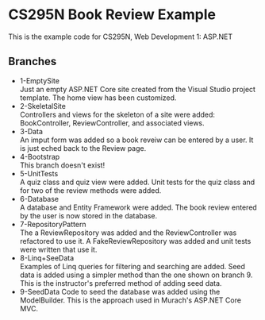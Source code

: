 # CS295N Book Review Example
This is the example code for CS295N, Web Development 1: ASP.NET

## Branches

- 1-EmptySite  
  Just an empty ASP.NET Core site created from the Visual Studio project template. The home view has been customized.
- 2-SkeletalSite  
  Controllers and views for the skeleton of a site were added: BookController, ReviewController, and associated views.
- 3-Data  
  An imput form was added so a book reveiw can be entered by a user. It is just eched back to the Review page.
- 4-Bootstrap  
  This branch doesn't exist!
- 5-UnitTests  
  A quiz class and quiz view were added. Unit tests for the quiz class and for two of the review methods were added.
- 6-Database  
  A database and Entity Framework were added. The book review entered by the user is now stored in the database.
- 7-RepositoryPattern  
  The a ReviewRepository was added and the ReviewController was refactored to use it. A FakeReviewRepository was added and unit tests were written that use it.
- 8-Linq+SeeData  
  Examples of Linq queries for filtering and searching are added. Seed data is added using a simpler method than the one shown on branch 9. This is the instructor's preferred method of adding seed data.
- 9-SeedData
  Code to seed the database was added using the ModelBuilder. This is the approach used in Murach's ASP.NET Core MVC.
